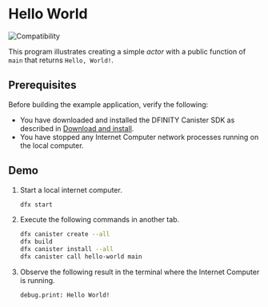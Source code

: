 # Hello World

![Compatibility](https://img.shields.io/badge/compatibility-0.6.10-blue)

This program illustrates creating a simple *actor* with a public function of `main` that returns `Hello, World!`.

## Prerequisites

Before building the example application, verify the following:

* You have downloaded and installed the DFINITY Canister SDK as described in [Download and install](https://sdk.dfinity.org/docs/quickstart/quickstart.html#download-and-install).
* You have stopped any Internet Computer network processes running on the local computer.

## Demo

1. Start a local internet computer.

   ```bash
   dfx start
   ```

1. Execute the following commands in another tab.

   ```bash
   dfx canister create --all
   dfx build
   dfx canister install --all
   dfx canister call hello-world main
   ```

1. Observe the following result in the terminal where the Internet Computer is running.

   ```
   debug.print: Hello World!
   ```
